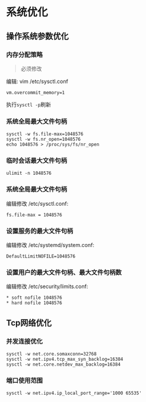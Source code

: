 # 系统优化

## 操作系统参数优化

### 内存分配策略

> 必须修改


编辑: vim /etc/sysctl.conf

```shell    
vm.overcommit_memory=1
```

执行`sysctl -p`刷新

### 系统全局最大文件句柄
```shell    
sysctl -w fs.file-max=1048576
sysctl -w fs.nr_open=1048576
echo 1048576 > /proc/sys/fs/nr_open
```
### 临时会话最大文件句柄
```shell
ulimit -n 1048576
```
### 系统全局最大文件句柄 

编辑修改 /etc/sysctl.conf: 
```shell
fs.file-max = 1048576
```
###  设置服务的最大文件句柄

编辑修改 /etc/systemd/system.conf:
```shell
DefaultLimitNOFILE=1048576
```     

###  设置用户的最大文件句柄、最大文件句柄数
编辑修改  /etc/security/limits.conf:
```shell
* soft nofile 1048576   
* hard nofile 1048576
```
## Tcp网络优化
### 并发连接优化
```shell
sysctl -w net.core.somaxconn=32768
sysctl -w net.ipv4.tcp_max_syn_backlog=16384
sysctl -w net.core.netdev_max_backlog=16384
```
### 端口使用范围
```shell
sysctl -w net.ipv4.ip_local_port_range='1000 65535'
```

